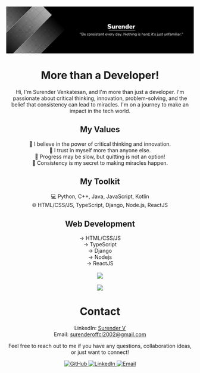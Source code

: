 ![Banner](https://raw.githubusercontent.com/Edmonstone/Edmonstone/main/Banner.png)

<h1 align="center">More than a Developer!</h1>

<p align="center">
  Hi, I'm Surender Venkatesan, and I'm more than just a developer. I'm passionate about critical thinking, innovation, problem-solving, and the belief that consistency can lead to miracles. I'm on a journey to make an impact in the tech world.
</p>


<h2 align="center">My Values</h2>
<p align="center">
  🧠 I believe in the power of critical thinking and innovation.<br>
  🌟 I trust in myself more than anyone else.<br>
  🐢 Progress may be slow, but quitting is not an option!<br>
  🌈 Consistency is my secret to making miracles happen.
</p>

<h2 align="center">My Toolkit</h2>
<p align="center">
  💻 Python, C++, Java, JavaScript, Kotlin<br>
  🌐 HTML/CSS/JS, TypeScript, Django, Node.js, ReactJS
</p>


<h2 align="center">Web Development</h2>
<p align="center">
  -> HTML/CSS/JS<br>
  -> TypeScript<br>
  -> Django<br>
  -> Nodejs<br>
  -> ReactJS
</p>

<p align="center">
  <img align="center" src="https://github-readme-stats.vercel.app/api?username=Edmonstone&show_icons=true&theme=chartreuse-dark"/>
</p>


<p align="center">
  <img align="center" src="https://github-readme-streak-stats.herokuapp.com/?user=Edmonstone&theme=chartreuse-dark"/>
</p>

<h1 align="center">Contact</h1>
<p align="center">
    LinkedIn: <a href="https://www.linkedin.com/in/surender-venkatesan-72aa17205/">Surender V</a><br>
    Email: <a href="mailto:surenderoffcl2002@gmail.com">surenderoffcl2002@gmail.com</a>
</p>

<p align="center">Feel free to reach out to me if you have any questions, collaboration ideas, or just want to connect!</p>


<div align="center">
    <a href="https://github.com/Edmonstone">
        <img src="https://img.shields.io/badge/-GitHub-181717?style=flat-square&logo=github" alt="GitHub" />
    </a>
    <a href="https://www.linkedin.com/in/surender-venkatesan-72aa17205/">
        <img src="https://img.shields.io/badge/-LinkedIn-0A66C2?style=flat-square&logo=linkedin" alt="LinkedIn" />
    </a>
    <a href="mailto:surenderoffcl2002@gmail.com">
        <img src="https://img.shields.io/badge/-Email-D14836?style=flat-square&logo=gmail&logoColor=white" alt="Email" />
    </a>
</div>
